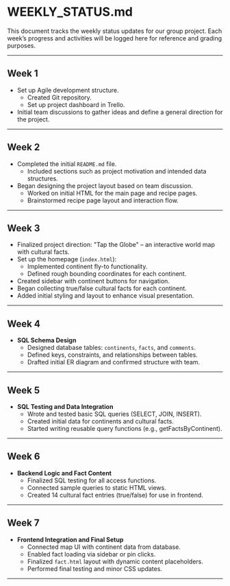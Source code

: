 # WEEKLY_STATUS.md

This document tracks the weekly status updates for our group project. 
Each week’s progress and activities will be logged here for reference and grading purposes.

---

## Week 1

- Set up Agile development structure.
  - Created Git repository.
  - Set up project dashboard in Trello.
- Initial team discussions to gather ideas and define a general direction for the project.

---

## Week 2

- Completed the initial `README.md` file.
  - Included sections such as project motivation and intended data structures.
- Began designing the project layout based on team discussion.
  - Worked on initial HTML for the main page and recipe pages.
  - Brainstormed recipe page layout and interaction flow.

---

## Week 3 

- Finalized project direction: "Tap the Globe" – an interactive world map with cultural facts.
- Set up the homepage (`index.html`):
  - Implemented continent fly-to functionality.
  - Defined rough bounding coordinates for each continent.
- Created sidebar with continent buttons for navigation.
- Began collecting true/false cultural facts for each continent.
- Added initial styling and layout to enhance visual presentation.

---

## Week 4

- **SQL Schema Design**
  - Designed database tables: `continents`, `facts`, and `comments`.
  - Defined keys, constraints, and relationships between tables.
  - Drafted initial ER diagram and confirmed structure with team.
  
---

## Week 5

- **SQL Testing and Data Integration**
  - Wrote and tested basic SQL queries (SELECT, JOIN, INSERT).
  - Created initial data for continents and cultural facts.
  - Started writing reusable query functions (e.g., getFactsByContinent).
  
---

## Week 6

- **Backend Logic and Fact Content**
  - Finalized SQL testing for all access functions.
  - Connected sample queries to static HTML views.
  - Created 14 cultural fact entries (true/false) for use in frontend.
  
---

## Week 7

- **Frontend Integration and Final Setup**
  - Connected map UI with continent data from database.
  - Enabled fact loading via sidebar or pin clicks.
  - Finalized `fact.html` layout with dynamic content placeholders.
  - Performed final testing and minor CSS updates.

---
